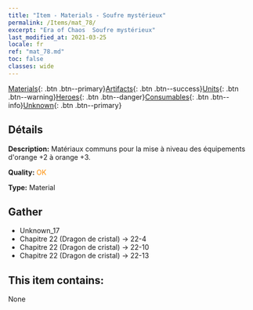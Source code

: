 ```yaml
---
title: "Item - Materials - Soufre mystérieux"
permalink: /Items/mat_78/
excerpt: "Era of Chaos  Soufre mystérieux"
last_modified_at: 2021-03-25
locale: fr
ref: "mat_78.md"
toc: false
classes: wide
---
```

 [Materials](/fr/Items/){: .btn .btn--primary}[Artifacts](/fr/Items/Artifacts/){: .btn .btn--success}[Units](/fr/Items/Units/){: .btn .btn--warning}[Heroes](/fr/Items/Heroes/){: .btn .btn--danger}[Consumables](/fr/Items/Consumables/){: .btn .btn--info}[Unknown](/fr/Items/Unknown/){: .btn .btn--primary}

## Détails
 **Description:** Matériaux communs pour la mise à niveau des équipements d'orange +2 à orange +3.

 **Quality:** <span style="color: #FF8C00">OK</span>

 **Type:** Material

## Gather

*    Unknown_17 
*    Chapitre 22 (Dragon de cristal) -> 22-4 
*    Chapitre 22 (Dragon de cristal) -> 22-10 
*    Chapitre 22 (Dragon de cristal) -> 22-13 

## This item contains:

  None

